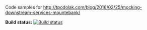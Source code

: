 Code samples for http://tpodolak.com/blog/2016/02/25/mocking-downstream-services-mountebank/

**Build status:** [![Build status](https://ci.appveyor.com/api/projects/status/vq62p122eq9s6y3r?svg=true)](https://ci.appveyor.com/project/tpodolak/blog-82x28)
